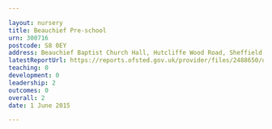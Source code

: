 ```yaml
---

layout: nursery
title: Beauchief Pre-school
urn: 300716
postcode: S8 0EY
address: Beauchief Baptist Church Hall, Hutcliffe Wood Road, Sheffield, South Yorkshire, S8 0EY
latestReportUrl: https://reports.ofsted.gov.uk/provider/files/2488650/urn/300716.pdf
teaching: 0
development: 0
leadership: 2
outcomes: 0
overall: 2
date: 1 June 2015

---
```

